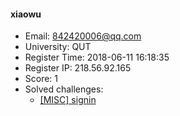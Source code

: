 #### xiaowu  

* Email: 842420006@qq.com  
* University: QUT  
* Register Time: 2018-06-11 16:18:35  
* Register IP: 218.56.92.165  
* Score: 1  
* Solved challenges: 
  * [[MISC] signin](https://github.com/SniperOJ/Challenges/blob/master/web/signin.json)  

